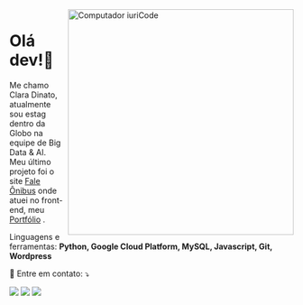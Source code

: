 <img src="https://raw.githubusercontent.com/MicaelliMedeiros/micaellimedeiros/master/image/computer-illustration.png" min-width="400px" max-width="400px" width="400px" align="right" alt="Computador iuriCode">

# Olá dev!👋
<p align="left"> 
  Me chamo Clara Dinato, atualmente sou estag dentro da Globo na equipe de Big Data & AI. <br>
  Meu último projeto foi o site <a href="https://www.faleonibus.com.br/">Fale Ônibus</a> onde atuei no front-end, meu <a href="[https://www.faleonibus.com.br/](https://github.com/dinatoclara22/portfolio)">Portfólio</a> </a>.
</p>

<p align="left">
  Linguagens e ferramentas: <strong>Python, Google Cloud Platform, MySQL, Javascript, Git, Wordpress </strong>
</p>

<p align="left">
  💌 Entre em contato: ⤵️
</p>

<p align="left">
  <a href="mailto:contatodinatoclara@gmail.com" alt="Gmail">
  <img src="https://img.shields.io/badge/-Gmail-FF0000?style=flat-square&labelColor=FF0000&logo=gmail&logoColor=white&link=mailto:contatodinatoclara@gmail.com" /></a>

  <a href="https://www.linkedin.com/in/clara-dinato-b86774207/" alt="Linkedin">
  <img src="https://img.shields.io/badge/-Linkedin-0e76a8?style=flat-square&logo=Linkedin&logoColor=white&link=https://www.linkedin.com/in/clara-dinato-b86774207/" /></a>

  <a href="https://www.instagram.com/dinato_22/" alt="Instagram">
  <img src="https://img.shields.io/badge/-Instagram-DF0174?style=flat-square&labelColor=DF0174&logo=instagram&logoColor=white&link=https://www.instagram.com/dinato_22/"/></a>
</p>  
